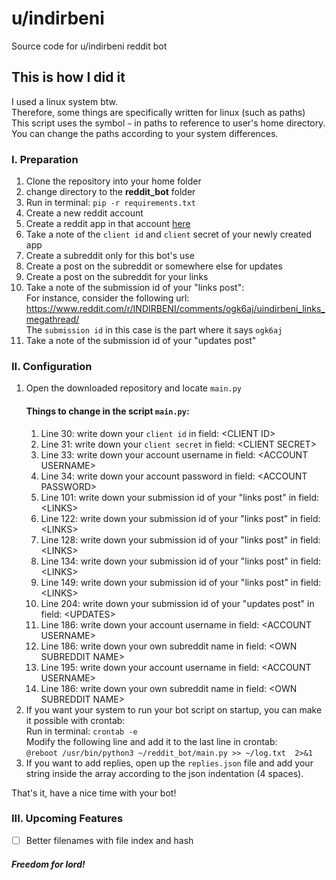 # u/indirbeni
Source code for u/indirbeni reddit bot

## This is how I did it
I used a linux system btw.  
Therefore, some things are specifically written for linux (such as paths)  
This script uses the symbol ```~``` in paths to reference to user's home directory.  
You can change the paths according to your system differences.  

### I. Preparation
1) Clone the repository into your home folder
2) change directory to the **reddit_bot** folder
3) Run in terminal: ```pip -r requirements.txt```
4) Create a new reddit account
5) Create a reddit app in that account [here](https://old.reddit.com/prefs/apps/)
6) Take a note of the ```client id``` and ```client``` secret of your newly created app
7) Create a subreddit only for this bot's use
8) Create a post on the subreddit or somewhere else for updates
9) Create a post on the subreddit for your links
10) Take a note of the submission id of your "links post":  
For instance, consider the following url: https://www.reddit.com/r/INDIRBENI/comments/ogk6aj/uindirbeni_links_megathread/  
The ```submission id``` in this case is the part where it says ```ogk6aj```
9) Take a note of the submission id of your "updates post"

### II. Configuration
1) Open the downloaded repository and locate ```main.py```
    #### Things to change in the script ```main.py```:
    1) Line 30: write down your ```client id``` in field: \<CLIENT ID>
    2) Line 31: write down your ```client secret``` in field: \<CLIENT SECRET>
    3) Line 33: write down your account username in field: \<ACCOUNT USERNAME>
    4) Line 34: write down your account password in field: \<ACCOUNT PASSWORD>
    5) Line 101: write down your submission id of your "links post" in field: \<LINKS>
    6) Line 122: write down your submission id of your "links post" in field: \<LINKS>
    7) Line 128: write down your submission id of your "links post" in field: \<LINKS>
    8) Line 134: write down your submission id of your "links post" in field: \<LINKS>
    9) Line 149: write down your submission id of your "links post" in field: \<LINKS>
    10) Line 204: write down your submission id of your "updates post" in field: \<UPDATES>
    11) Line 186: write down your account username in field: \<ACCOUNT USERNAME>
    12) Line 186: write down your own subreddit name in field: \<OWN SUBREDDIT NAME>
    13) Line 195: write down your account username in field: \<ACCOUNT USERNAME>
    14) Line 186: write down your own subreddit name in field: \<OWN SUBREDDIT NAME>
2) If you want your system to run your bot script on startup, you can make it possible with crontab:  
    Run in terminal: ```crontab -e```  
    Modify the following line and add it to the last line in crontab:  
    ```@reboot /usr/bin/python3 ~/reddit_bot/main.py >> ~/log.txt  2>&1```
3) If you want to add replies, open up the ```replies.json``` file and add your string inside the array according to the json indentation (4 spaces).
    
That's it, have a nice time with your bot!  

### III. Upcoming Features
- [ ] Better filenames with file index and hash

##### Freedom for lord!
